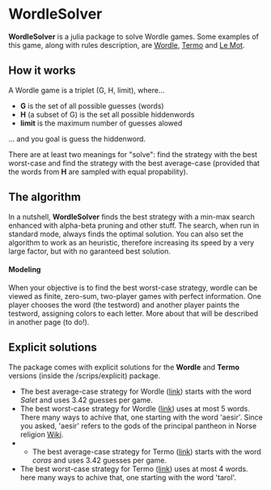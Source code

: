 # WordleSolver
**WordleSolver** is a julia package to solve Wordle games. Some examples of this game, along with rules description, are [Wordle](https://www.nytimes.com/games/wordle/index.html), [Termo](https://term.ooo/) and [Le Mot](https://wordle.louan.me/).

## How it works

A Wordle game is a triplet (G, H, limit), where...

* **G** is the set of all possible guesses (words)
* **H** (a subset of G) is the set all possible hiddenwords
* **limit** is the maximum number of guesses alowed

... and you goal is guess the hiddenword.

There are at least two meanings for "solve": find the strategy with the best worst-case and find the strategy with the best average-case (provided that the words from **H** are sampled with equal propability).

## The algorithm

In a nutshell, **WordleSolver** finds the best strategy with a min-max search enhanced with alpha-beta pruning and other stuff. The search, when run in standard mode, always finds the optimal solution. You can also set the algorithm to work as an heuristic, therefore increasing its speed by a very large factor, but with no garanteed best solution.

#### Modeling

When your objective is to find the best worst-case strategy, wordle can be viewed as finite, zero-sum, two-player games with perfect information. One player chooses the word (the testword) and another player paints the testword, assigning colors to each letter. More about that will be described in another page (to do!).

## Explicit solutions

The package comes with explicit solutions for the **Wordle** and **Termo** versions (inside the /scrips/explicit) package.

* The best average-case strategy for Wordle ([link](https://github.com/pedrolazera/WordleSolver/blob/main/scripts/explicit/out_Wordle_AVG_1648601816.txt)) starts with the word *Salet* and uses 3.42 guesses per game.
* The best worst-case strategy for Wordle ([link](https://github.com/pedrolazera/WordleSolver/blob/main/scripts/explicit/out_Wordle_MAX_1648601916.txt)) uses at most 5 words. There many ways to achive that, one starting with the word 'aesir'. Since you asked, 'aesir' refers to the gods of the principal pantheon in Norse religion [Wiki](https://en.wikipedia.org/wiki/%C3%86sir).
* * The best average-case strategy for Termo ([link](https://github.com/pedrolazera/WordleSolver/blob/main/scripts/explicit/out_Termo_AVG_1648600950.txt)) starts with the word *coras* and uses 3.42 guesses per game.
* The best worst-case strategy for Termo ([link](https://github.com/pedrolazera/WordleSolver/blob/main/scripts/explicit/out_Wordle_MAX_1648601916.txt)) uses at most 4 words. here many ways to achive that, one starting with the word 'tarol'.